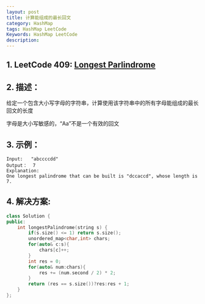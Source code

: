 ```yaml
---
layout: post
title: 计算能组成的最长回文
category: HashMap
tags: HashMap LeetCode
Keywords: HashMap LeetCode
description:
---
```

## 1. LeetCode 409: [Longest Parlindrome](https://leetcode.com/problems/longest-palindrome/description/)
## 2. 描述：
给定一个包含大小写字母的字符串，计算使用该字符串中的所有字母能组成的最长回文的长度

字母是大小写敏感的，“Aa”不是一个有效的回文
## 3. 示例：
```
Input:   "abccccdd"
Output：  7
Explanation:
One longest palindrome that can be built is "dccaccd", whose length is 7.
```
## 4. 解决方案:
``` c++
class Solution {
public:
    int longestPalindrome(string s) {
        if(s.size() <= 1) return s.size();
        unordered_map<char,int> chars;
        for(auto& c:s){
            chars[c]++;
        }
        int res = 0;
        for(auto& num:chars){
            res += (num.second / 2) * 2;
        }
        return (res == s.size())?res:res + 1;
    }
};
```

